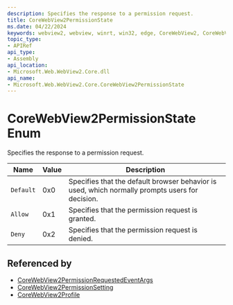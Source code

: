 ```yaml
---
description: Specifies the response to a permission request.
title: CoreWebView2PermissionState
ms.date: 04/22/2024
keywords: webview2, webview, winrt, win32, edge, CoreWebView2, CoreWebView2Controller, browser control, edge html, CoreWebView2PermissionState
topic_type:
- APIRef
api_type:
- Assembly
api_location:
- Microsoft.Web.WebView2.Core.dll
api_name:
- Microsoft.Web.WebView2.Core.CoreWebView2PermissionState
---
```


# CoreWebView2PermissionState Enum

Specifies the response to a permission request.

| Name |  Value | Description |
|--|--|--|
|`Default` | 0x0  |  Specifies that the default browser behavior is used, which normally prompts users for decision.|
|`Allow` | 0x1  |  Specifies that the permission request is granted.|
|`Deny` | 0x2  |  Specifies that the permission request is denied.|


## Referenced by

- [CoreWebView2PermissionRequestedEventArgs](corewebview2permissionrequestedeventargs.md)
- [CoreWebView2PermissionSetting](corewebview2permissionsetting.md)
- [CoreWebView2Profile](corewebview2profile.md)
